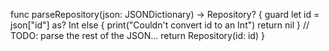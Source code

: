 func parseRepository(json: JSONDictionary) -> Repository? {
    guard let id = json["id"] as? Int else {
        print("Couldn't convert id to an Int")
        return nil
    }
    // TODO: parse the rest of the JSON...
    return Repository(id: id)
}
